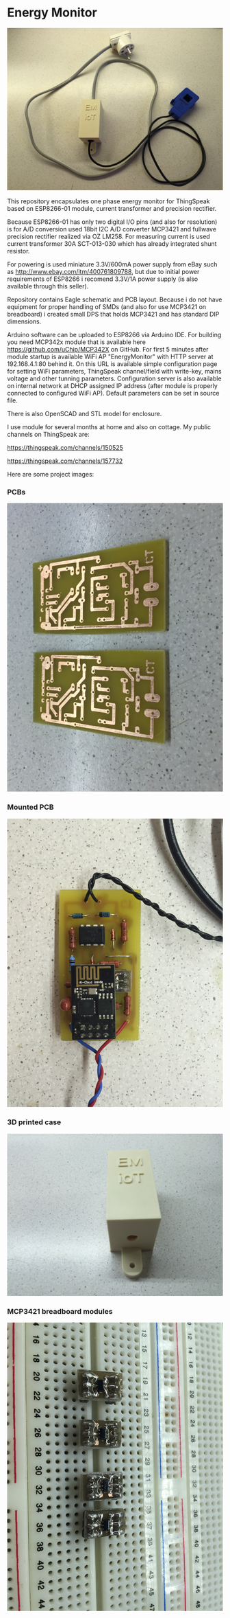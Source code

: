 # Energy Monitor

![Alt completed](/images/2016-09-05%2017.05.03.jpg?raw=true)

This repository encapsulates one phase energy monitor for ThingSpeak based on ESP8266-01 module, current transformer and precision rectifier.

Because ESP8266-01 has only two digital I/O pins (and also for resolution) is for A/D conversion used 18bit I2C A/D converter MCP3421 and fullwave precision rectifier realized via OZ LM258. For measuring current is used current transformer 30A SCT-013-030 which has already integrated shunt resistor.

For powering is used miniature 3.3V/600mA power supply from eBay such as http://www.ebay.com/itm/400761809788, but due to initial power requirements of ESP8266 i recomend 3.3V/1A power supply (is also available through this seller).

Repository contains Eagle schematic and PCB layout. Because i do not have equipment for proper handling of SMDs (and also for use MCP3421 on breadboard) i created small DPS that holds MCP3421 and has standard DIP dimensions.

Arduino software can be uploaded to ESP8266 via Arduino IDE. For building you need MCP342x module that is available here https://github.com/uChip/MCP342X on GitHub. For first 5 minutes after module startup is available WiFi AP "EnergyMonitor" with HTTP server at 192.168.4.1:80 behind it. On this URL is available simple configuration page for setting WiFi parameters, ThingSpeak channel/field with write-key, mains voltage and other tunning parameters. Configuration server is also available on internal network at DHCP assigned IP address (after module is properly connected to configured WiFi AP). Default parameters can be set in source file.

There is also OpenSCAD and STL model for enclosure.

I use module for several months at home and also on cottage. My public channels on ThingSpeak are:

https://thingspeak.com/channels/150525

https://thingspeak.com/channels/157732

Here are some project images:

### PCBs
![Alt pcbs](/images/2016-09-01%2017.50.18.jpg?raw=true)
### Mounted PCB
![Alt pcbs](/images/2016-09-02%2022.31.33.jpg?raw=true)
### 3D printed case
![Alt pcbs](/images/2016-09-04%2022.42.33.jpg?raw=true)
### MCP3421 breadboard modules
![Alt pcbs](/images/2016-08-24%2019.21.16.jpg?raw=true)
